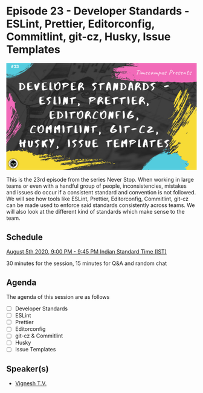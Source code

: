 # Episode 23 - Developer Standards - ESLint, Prettier, Editorconfig, Commitlint, git-cz, Husky, Issue Templates

![](23-DevStandards.png)

This is the 23rd episode from the series Never Stop. When working in large teams or even with a handful group of people, inconsistencies, mistakes and issues do occur if a consistent standard and convention is not followed. We will see how tools like ESLint, Prettier, Editorconfig, Commitlint, git-cz can be made used to enforce said standards consistently across teams. We will also look at the different kind of standards which make sense to the team.

## Schedule

[August 5th 2020, 9:00 PM - 9:45 PM Indian Standard Time (IST)]()

30 minutes for the session, 15 minutes for Q&A and random chat

## Agenda

The agenda of this session are as follows

- [ ] Developer Standards
- [ ] ESLint
- [ ] Prettier
- [ ] Editorconfig
- [ ] git-cz & Commitlint
- [ ] Husky
- [ ] Issue Templates

## Speaker(s)

- [Vignesh T.V.](http://tvvignesh.com/)

